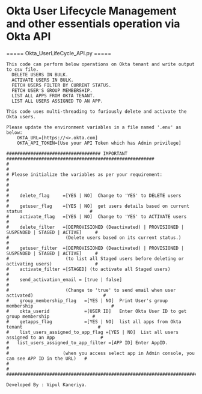 # Okta User Lifecycle Management and other essentials operation via Okta API

===== Okta_UserLifeCycle_API.py =====

    This code can perform below operations on Okta tenant and write output to csv file.
      DELETE USERS IN BULK.
      ACTIVATE USERS IN BULK.
      FETCH USERS FILTER BY CURRENT STATUS.
      FETCH USER'S GROUP MEMBERSHIP.
      LIST ALL APPS FROM OKTA TENANT.
      LIST ALL USERS ASSIGNED TO AN APP.

    This code uses multi-threading to furiously delete and activate the Okta users.

    Please update the environment variables in a file named '.env' as below:
        OKTA_URL=[https://<>.okta.com]
        OKTA_API_TOKEN=[Use your API Token which has Admin privilege]

    ################################### IMPORTANT #######################################################
    #                                                                                                   #
    # Please initialize the variables as per your requirement:                                          #
    #                                                                                                   #
    #    delete_flag     =[YES | NO]  Change to 'YES' to DELETE users                                   #
    #    getuser_flag    =[YES | NO]  get users details based on current status                         #
    #    activate_flag   =[YES | NO]  Change to 'YES' to ACTIVATE users                                 #
    #    delete_filter   =[DEPROVISIONED (Deactivated) | PROVISIONED | SUSPENDED | STAGED | ACTIVE]     #
    #                     (Delete users based on its current status.)                                   #
    #    getuser_filter  =[DEPROVISIONED (Deactivated) | PROVISIONED | SUSPENDED | STAGED | ACTIVE]     #
    #                     (to list all Staged users before deleting or activating users)                #
    #    activate_filter =[STAGED] (to activate all Staged users)                                       #
    #    send_activation_email = [true | false]                                                         #
    #                     (Change to 'true' to send email when user activated)                          #
    #    group_membership_flag   =[YES | NO]  Print User's group membership                             #
    #    okta_userid             =[USER ID]   Enter Okta User ID to get group membership                #
    #    getapps_flag            =[YES | NO]  list all apps from Okta tenant                            #
    #    list_users_assigned_to_app_flag =[YES | NO]  List all users assigned to an App                 #
    #   list_users_assigned_to_app_filter =[APP ID] Enter AppID.                                        #
    #                    (when you access select app in Admin console, you can see APP ID in the URL)   #
    #                                                                                                   #
    #####################################################################################################

    Developed By : Vipul Kaneriya.
